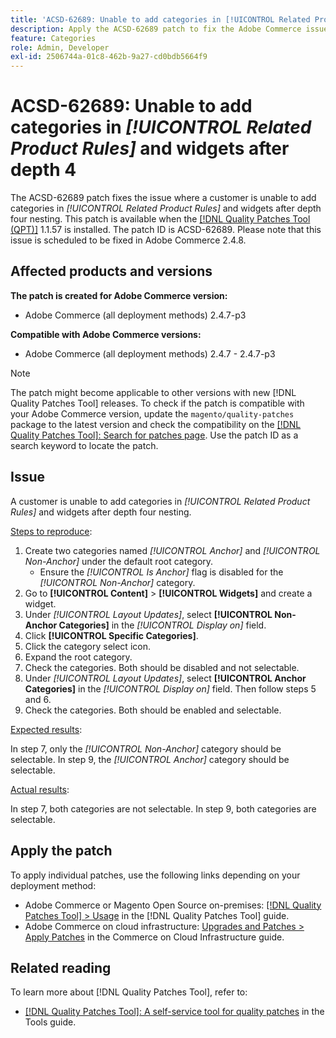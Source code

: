 ```yaml
---
title: 'ACSD-62689: Unable to add categories in [!UICONTROL Related Product Rules] and widgets after depth 4'
description: Apply the ACSD-62689 patch to fix the Adobe Commerce issue where a customer is unable to add categories in [!UICONTROL Related Product Rules] and widgets after depth four nesting.
feature: Categories
role: Admin, Developer
exl-id: 2506744a-01c8-462b-9a27-cd0bdb5664f9
---
```

# ACSD-62689: Unable to add categories in *[!UICONTROL Related Product Rules]* and widgets after depth 4

The ACSD-62689 patch fixes the issue where a customer is unable to add categories in *[!UICONTROL Related Product Rules]* and widgets after depth four nesting. This patch is available when the [[!DNL Quality Patches Tool (QPT)]](/help/tools/quality-patches-tool/quality-patches-tool-to-self-serve-quality-patches.md) 1.1.57 is installed. The patch ID is ACSD-62689. Please note that this issue is scheduled to be fixed in Adobe Commerce 2.4.8.

## Affected products and versions

**The patch is created for Adobe Commerce version:**

* Adobe Commerce (all deployment methods) 2.4.7-p3

**Compatible with Adobe Commerce versions:**

* Adobe Commerce (all deployment methods) 2.4.7 - 2.4.7-p3

>[!NOTE]
>
>The patch might become applicable to other versions with new [!DNL Quality Patches Tool] releases. To check if the patch is compatible with your Adobe Commerce version, update the `magento/quality-patches` package to the latest version and check the compatibility on the [[!DNL Quality Patches Tool]: Search for patches page](https://experienceleague.adobe.com/tools/commerce-quality-patches/index.html). Use the patch ID as a search keyword to locate the patch.

## Issue

A customer is unable to add categories in *[!UICONTROL Related Product Rules]* and widgets after depth four nesting.

<u>Steps to reproduce</u>:

1. Create two categories named *[!UICONTROL Anchor]* and *[!UICONTROL Non-Anchor]* under the default root category. 
    * Ensure the *[!UICONTROL Is Anchor]* flag is disabled for the *[!UICONTROL Non-Anchor]* category.
1. Go to **[!UICONTROL Content]** > **[!UICONTROL Widgets]** and create a widget.
1. Under *[!UICONTROL Layout Updates]*, select **[!UICONTROL Non-Anchor Categories]** in the *[!UICONTROL Display on]* field.
1. Click **[!UICONTROL Specific Categories]**.
1. Click the category select icon.
1. Expand the root category.
1. Check the categories. Both should be disabled and not selectable.
1. Under *[!UICONTROL Layout Updates]*, select **[!UICONTROL Anchor Categories]** in the *[!UICONTROL Display on]* field. Then follow steps 5 and 6.
1. Check the categories. Both should be enabled and selectable.

<u>Expected results</u>:

In step 7, only the *[!UICONTROL Non-Anchor]* category should be selectable. In step 9, the *[!UICONTROL Anchor]* category should be selectable.

<u>Actual results</u>:

In step 7, both categories are not selectable. In step 9, both categories are selectable.

## Apply the patch

To apply individual patches, use the following links depending on your deployment method:

* Adobe Commerce or Magento Open Source on-premises: [[!DNL Quality Patches Tool] > Usage](/help/tools/quality-patches-tool/usage.md) in the [!DNL Quality Patches Tool] guide.
* Adobe Commerce on cloud infrastructure: [Upgrades and Patches > Apply Patches](https://experienceleague.adobe.com/docs/commerce-cloud-service/user-guide/develop/upgrade/apply-patches.html) in the Commerce on Cloud Infrastructure guide.


## Related reading

To learn more about [!DNL Quality Patches Tool], refer to:

* [[!DNL Quality Patches Tool]: A self-service tool for quality patches](/help/tools/quality-patches-tool/quality-patches-tool-to-self-serve-quality-patches.md) in the Tools guide.

